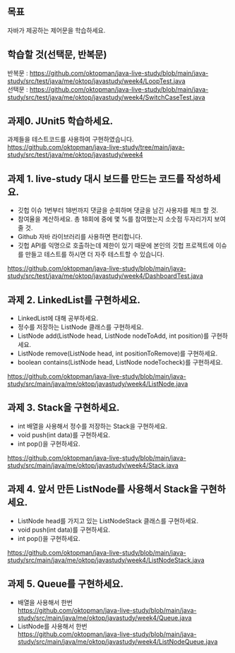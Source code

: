## 목표

자바가 제공하는 제어문을 학습하세요.

## 학습할 것(선택문, 반복문)
반복문 : https://github.com/oktopman/java-live-study/blob/main/java-study/src/test/java/me/oktop/javastudy/week4/LoopTest.java  
선택문 : https://github.com/oktopman/java-live-study/blob/main/java-study/src/test/java/me/oktop/javastudy/week4/SwitchCaseTest.java

## 과제0. JUnit5 학습하세요.
과제들을 테스트코드를 사용하여 구현하였습니다.  
https://github.com/oktopman/java-live-study/tree/main/java-study/src/test/java/me/oktop/javastudy/week4

## 과제 1. live-study 대시 보드를 만드는 코드를 작성하세요.
- 깃헙 이슈 1번부터 18번까지 댓글을 순회하며 댓글을 남긴 사용자를 체크 할 것.  
- 참여율을 계산하세요. 총 18회에 중에 몇 %를 참여했는지 소숫점 두자리가지 보여줄 것.  
- Github 자바 라이브러리를 사용하면 편리합니다.  
- 깃헙 API를 익명으로 호출하는데 제한이 있기 때문에 본인의 깃헙 프로젝트에 이슈를 만들고 테스트를 하시면 더 자주 테스트할 수 있습니다.

https://github.com/oktopman/java-live-study/blob/main/java-study/src/test/java/me/oktop/javastudy/week4/DashboardTest.java
  
## 과제 2. LinkedList를 구현하세요.
- LinkedList에 대해 공부하세요.  
- 정수를 저장하는 ListNode 클래스를 구현하세요.  
- ListNode add(ListNode head, ListNode nodeToAdd, int position)를 구현하세요.  
- ListNode remove(ListNode head, int positionToRemove)를 구현하세요.  
- boolean contains(ListNode head, ListNode nodeTocheck)를 구현하세요.  

https://github.com/oktopman/java-live-study/blob/main/java-study/src/main/java/me/oktop/javastudy/week4/ListNode.java

## 과제 3. Stack을 구현하세요.
- int 배열을 사용해서 정수를 저장하는 Stack을 구현하세요.  
- void push(int data)를 구현하세요.  
- int pop()을 구현하세요.  

https://github.com/oktopman/java-live-study/blob/main/java-study/src/main/java/me/oktop/javastudy/week4/Stack.java

## 과제 4. 앞서 만든 ListNode를 사용해서 Stack을 구현하세요.
- ListNode head를 가지고 있는 ListNodeStack 클래스를 구현하세요.  
- void push(int data)를 구현하세요.  
- int pop()을 구현하세요.  

https://github.com/oktopman/java-live-study/blob/main/java-study/src/main/java/me/oktop/javastudy/week4/ListNodeStack.java
## 과제 5. Queue를 구현하세요.
- 배열을 사용해서 한번  
https://github.com/oktopman/java-live-study/blob/main/java-study/src/main/java/me/oktop/javastudy/week4/Queue.java
- ListNode를 사용해서 한번  
https://github.com/oktopman/java-live-study/blob/main/java-study/src/main/java/me/oktop/javastudy/week4/ListNodeQueue.java  